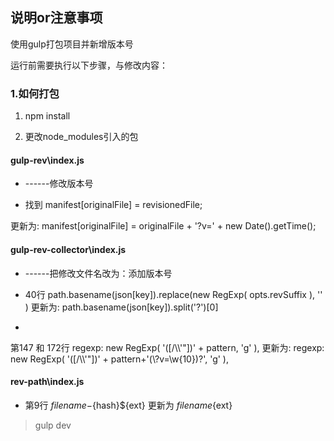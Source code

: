 ## 说明or注意事项

使用gulp打包项目并新增版本号

运行前需要执行以下步骤，与修改内容：

### 1.如何打包

1. npm install

2. 更改node_modules引入的包

#### gulp-rev\index.js
* ------修改版本号

* 找到 manifest[originalFile] = revisionedFile;
 
更新为: manifest[originalFile] = originalFile + '?v='  + new Date().getTime();


#### gulp-rev-collector\index.js

* ------把修改文件名改为：添加版本号
* 40行 path.basename(json[key]).replace(new RegExp( opts.revSuffix ), '' )
更新为:  path.basename(json[key]).split('?')[0]

* 
第147 和 172行 regexp: new RegExp( '([\/\\\\\'"])' + pattern, 'g' ), 
更新为: regexp: new RegExp( '([\/\\\\\'"])' + pattern+'(\\?v=\\w{10})?', 'g' ),

#### rev-path\index.js

* 第9行    ${filename}-${hash}${ext}
  更新为   ${filename}${ext}


>gulp dev
